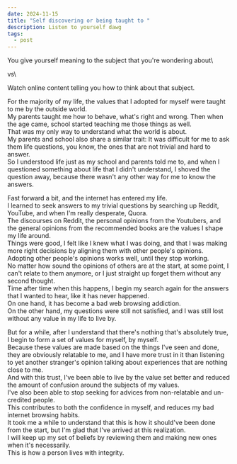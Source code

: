 ```yaml
---
date: 2024-11-15
title: "Self discovering or being taught to "
description: Listen to yourself dawg
tags:
  - post
---
```

You give yourself meaning to the subject that you're wondering about\

vs\

Watch online content telling you how to think about that subject.

For the majority of my life, the values that I adopted for myself were taught to me by the outside world.\
My parents taught me how to behave, what's right and wrong. Then when the age came, school started teaching me those things as well.\
That was my only way to understand what the world is about.\
My parents and school also share a similar trait: It was difficult for me to ask them life questions, you know, the ones that are not trivial and hard to answer.\
So I understood life just as my school and parents told me to, and when I questioned something about life that I didn't understand, I shoved the question away, because there wasn't any other way for me to know the answers.

Fast forward a bit, and the internet has entered my life.\
I learned to seek answers to my trivial questions by searching up Reddit, YouTube, and when I'm really desperate, Quora.\
The discourses on Reddit, the personal opinions from the Youtubers, and the general opinions from the recommended books are the values I shape my life around.\
Things were good, I felt like I knew what I was doing, and that I was making more right decisions by aligning them with other people's opinions.\
Adopting other people's opinions works well, until they stop working.\
No matter how sound the opinions of others are at the start, at some point, I can't relate to them anymore, or I just straight up forget them without any second thought.\
Time after time when this happens, I begin my search again for the answers that I wanted to hear, like it has never happened.\
On one hand, it has become a bad web browsing addiction. \
On the other hand, my questions were still not satisfied, and I was still lost without any value in my life to live by.


But for a while, after I understand that there's nothing that's absolutely true, I begin to form a set of values for myself, by myself.\
Because these values are made based on the things I've seen and done, they are obviously relatable to me, and I have more trust in it than listening to yet another stranger's opinion talking about experiences that are nothing close to me.\
And with this trust, I've been able to live by the value set better and reduced the amount of confusion around the subjects of my values.\
I've also been able to stop seeking for advices from non-relatable and un-credited people.\
This contributes to both the confidence in myself, and reduces my bad internet browsing habits.\
It took me a while to understand that this is how it should've been done from the start, but I'm glad that I've arrived at this realization.\
I will keep up my set of beliefs by reviewing them and making new ones when it's necessarily.\
This is how a person lives with integrity.

